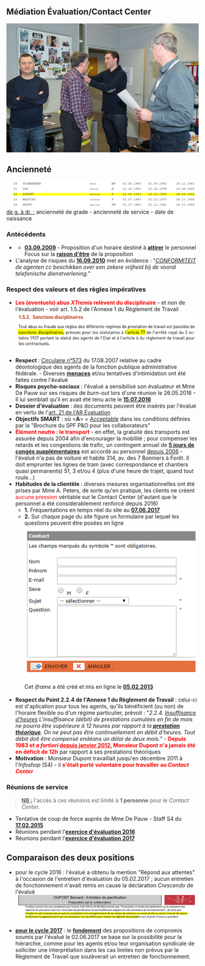 ## Médiation &Eacute;valuation/Contact Center

![](Decoration.jpg "Cérémonie du 14.03.2017")

## Ancienneté

![](Anciennete.png)  
<u>de g. à dr. :</u> ancienneté de grade - ancienneté de service - date de naissance

### Antécédents

* * [**03.09.2009**](Werking_Contactcenter_20090903.pdf) - Proposition d'un horaire destiné à **<u>attirer</u>** le personnel<br>Focus sur la [**raison d'être**](Adaptation_Horaire.md) de la proposition
* L'analyse de risques du [**16.09.2010**](Risicoanalyse_20100916.pdf) met en évidence : "*<u>CONFORMITEIT</u> de agenten cc beschikken over een zekere vrijheid bij de vooral telefonische dienstverlening.*"

### Respect des valeurs et des règles impératives

* <font color="red"><b>Les (eventuels) abus <i>XTremis</i> relèvent du disciplinaire</b></font> - et non de l'évaluation - voir art. 1.5.2 de l'Annexe 1 du Règlement de Travail<br>![](Sanctions.png)<br>&nbsp;
* **Respect** : [Circulaire n°573](Valeurs.md) du 17.08.2007 relative au cadre déontologique des agents de la fonction publique administrative fédérale. - Diverses [**menaces**](Menaces.md) et/ou tentatives d'intimidation ont été faites contre l'évalué 
* **Risques psycho-sociaux** : l'évalué a sensibilisé son évaluateur et Mme De Pauw sur ses risques de *burn-out* lors d'une réunion le 26.05.2016 - Il lui semblait qu'il en avait été tenu acte le [**15.07.2016**](Mail_TDalemans_20160715.png)
* **Dossier d'évaluation** :  des documents peuvent être insérés par l'évalué en vertu de l'[art. 21 de l'AR &Eacute;valuation](Art_21_KB_Eval.png)
* **Objectifs SMART** : où &lt;**A**&gt; = [Acceptable](SMART.md) dans les conditions définies par la "Brochure du SPF P&O pour les collaborateurs"
* **<font color="red">&Eacute;lément neutre : le transport</font>** - en effet, la gratuité des transports est assurée depuis 2004 afin d'encourager la mobilité ; pour compenser les retards et les congestions de trafic, un contingent annuel de [**5 jours de congés supplémentaires**](5jours.PNG) est accordé au personnel <u>depuis 2006</u> - l'évalué n'a pas de voiture et habite 314, av. des 7 Bonniers à Forêt. Il doit emprunter les lignes de tram (avec correspondance et chantiers quasi permanents) 51, 3 et/ou 4 (plus d'une heure de trajet, quand tout roule...)
* **Habitudes de la clientèle** : diverses mesures organisationnelles ont été prises par Mme A. Peters, de sorte qu'en pratique, les clients ne créent <font color="red">aucune pression</font> véritable sur le Contact Center (d'autant que le personnel a été considérablement renforcé depuis 2016)
    * **1.** Fréquentations en temps réel du site au [**07.06.2017**](https://bobjr-1.github.io/Temp/Mediation_CC/Frequentations_20170607.html)
    * **2.** Sur chaque page du site figure un formulaire par lequel les questions peuvent être posées en ligne<br>![](screen.png)Cet *iframe*  a été créé et mis en ligne le [**05.02.2013**](iFrame.png)<br>&nbsp; 
* **Respect du Point 2.2.4 de l'Annexe 1 du Règlement de Travail** : celui-ci est d'aplication pour tous les agents, qu'ils bénéficient (ou non) de l'horaire flexible ou d'un régime particulier, prévoit : "*2.2.4. <u>Insuffisance d’heures</u> L'insuffisance (débit) de prestations cumulées en fin de mois ne pourra être supérieure à 12 heures par rapport à la [**prestation théorique**](Prestation_theorique.md). On ne peut pas être continuellement en débit d’heures. Tout débit doit être compensé endéans un délai de deux mois.*" - <font color="red"><b>Depuis 1983 et <i>a fortiori</i> <u>depuis janvier 2012</u>, Monsieur Dupont n'a jamais été en déficit de 12h</b></font> par rapport à ses prestations théoriques
* **Motivation** : Monsieur Dupont travaillait jusqu'en décembre 2011 à l'*Infoshop* (S4) - il <font color="red"><b>s'était porté volontaire pour travailler au <i>Contact Center</i></b></font>

### Réunions de service

> **<u>NB :</u>** l'accès à ces réunions est limité à **1 personne** pour le *Contact Center*.

* Tentative de coup de force auprès de Mme De Pauw - Staff S4 du [**17.02.2015**](20150215.png)
* Réunions pendant l'[**exercice d'évaluation 2016**](RS_2016.md)
* Réunions pendant l'[**exercice d'évaluation 2017**](RS_2017.md)

## Comparaison des deux positions

* pour le cycle 2016 : l'évalué a obtenu la mention "Répond aux attentes" à l'occasion de l'entretien d'évaluation du 05.02.2017 ; aucun entretien de fonctionnement n'avait remis en cause la déclaration *Crescendo* de l'évalué<br>![](principe_2016.png)<br>&nbsp;
* [**pour le cycle 2017**](Positions_2017.md) : le [**fondement**](Zoom.md) des propositions de compromis soumis par l'évalué le 02.06.2017 se base sur la possibilité pour la hiérarchie, comme pour les agents et/ou leur organisation syndicale de solliciter une interprétation dans les cas limites non prévus par le Règlement de Travail que soulèverait un entretien de fonctionnement.

